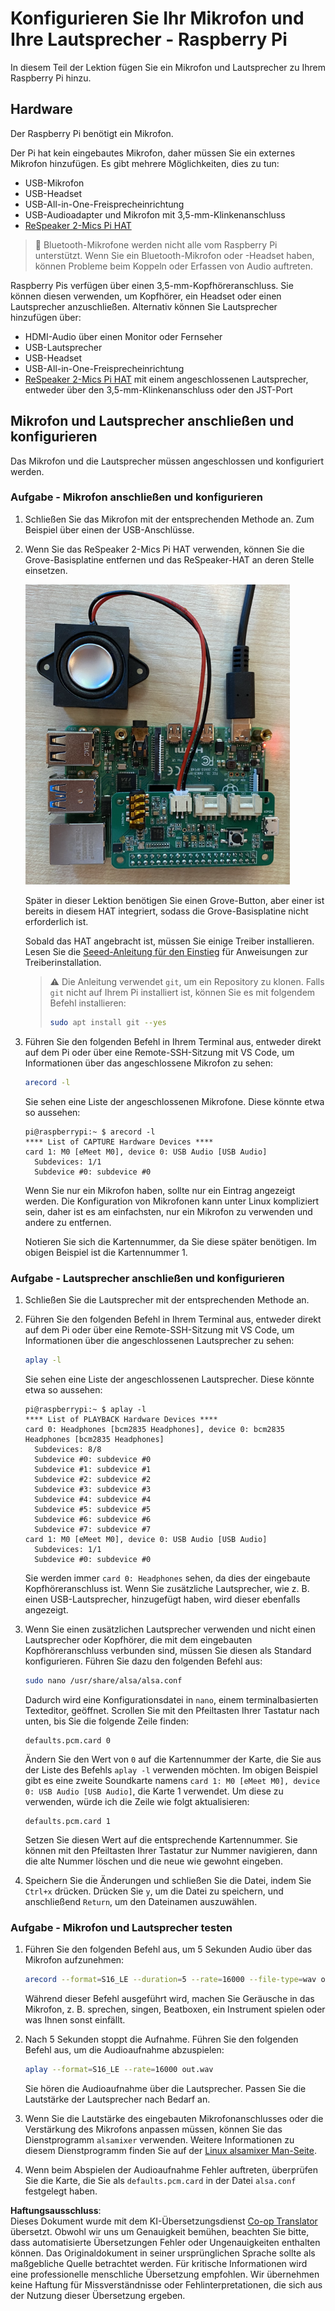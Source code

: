 <!--
CO_OP_TRANSLATOR_METADATA:
{
  "original_hash": "7e45d884493c5222348b43fbc4481b6a",
  "translation_date": "2025-08-25T22:49:36+00:00",
  "source_file": "6-consumer/lessons/1-speech-recognition/pi-microphone.md",
  "language_code": "de"
}
-->
# Konfigurieren Sie Ihr Mikrofon und Ihre Lautsprecher - Raspberry Pi

In diesem Teil der Lektion fügen Sie ein Mikrofon und Lautsprecher zu Ihrem Raspberry Pi hinzu.

## Hardware

Der Raspberry Pi benötigt ein Mikrofon.

Der Pi hat kein eingebautes Mikrofon, daher müssen Sie ein externes Mikrofon hinzufügen. Es gibt mehrere Möglichkeiten, dies zu tun:

* USB-Mikrofon
* USB-Headset
* USB-All-in-One-Freisprecheinrichtung
* USB-Audioadapter und Mikrofon mit 3,5-mm-Klinkenanschluss
* [ReSpeaker 2-Mics Pi HAT](https://www.seeedstudio.com/ReSpeaker-2-Mics-Pi-HAT.html)

> 💁 Bluetooth-Mikrofone werden nicht alle vom Raspberry Pi unterstützt. Wenn Sie ein Bluetooth-Mikrofon oder -Headset haben, können Probleme beim Koppeln oder Erfassen von Audio auftreten.

Raspberry Pis verfügen über einen 3,5-mm-Kopfhöreranschluss. Sie können diesen verwenden, um Kopfhörer, ein Headset oder einen Lautsprecher anzuschließen. Alternativ können Sie Lautsprecher hinzufügen über:

* HDMI-Audio über einen Monitor oder Fernseher
* USB-Lautsprecher
* USB-Headset
* USB-All-in-One-Freisprecheinrichtung
* [ReSpeaker 2-Mics Pi HAT](https://www.seeedstudio.com/ReSpeaker-2-Mics-Pi-HAT.html) mit einem angeschlossenen Lautsprecher, entweder über den 3,5-mm-Klinkenanschluss oder den JST-Port

## Mikrofon und Lautsprecher anschließen und konfigurieren

Das Mikrofon und die Lautsprecher müssen angeschlossen und konfiguriert werden.

### Aufgabe - Mikrofon anschließen und konfigurieren

1. Schließen Sie das Mikrofon mit der entsprechenden Methode an. Zum Beispiel über einen der USB-Anschlüsse.

1. Wenn Sie das ReSpeaker 2-Mics Pi HAT verwenden, können Sie die Grove-Basisplatine entfernen und das ReSpeaker-HAT an deren Stelle einsetzen.

    ![Ein Raspberry Pi mit einem ReSpeaker-HAT](../../../../../translated_images/pi-respeaker-hat.f00fabe7dd039a93e2e0aa0fc946c9af0c6a9eb17c32fa1ca097fb4e384f69f0.de.png)

    Später in dieser Lektion benötigen Sie einen Grove-Button, aber einer ist bereits in diesem HAT integriert, sodass die Grove-Basisplatine nicht erforderlich ist.

    Sobald das HAT angebracht ist, müssen Sie einige Treiber installieren. Lesen Sie die [Seeed-Anleitung für den Einstieg](https://wiki.seeedstudio.com/ReSpeaker_2_Mics_Pi_HAT_Raspberry/#getting-started) für Anweisungen zur Treiberinstallation.

    > ⚠️ Die Anleitung verwendet `git`, um ein Repository zu klonen. Falls `git` nicht auf Ihrem Pi installiert ist, können Sie es mit folgendem Befehl installieren:
    >
    > ```sh
    > sudo apt install git --yes
    > ```

1. Führen Sie den folgenden Befehl in Ihrem Terminal aus, entweder direkt auf dem Pi oder über eine Remote-SSH-Sitzung mit VS Code, um Informationen über das angeschlossene Mikrofon zu sehen:

    ```sh
    arecord -l
    ```

    Sie sehen eine Liste der angeschlossenen Mikrofone. Diese könnte etwa so aussehen:

    ```output
    pi@raspberrypi:~ $ arecord -l
    **** List of CAPTURE Hardware Devices ****
    card 1: M0 [eMeet M0], device 0: USB Audio [USB Audio]
      Subdevices: 1/1
      Subdevice #0: subdevice #0
    ```

    Wenn Sie nur ein Mikrofon haben, sollte nur ein Eintrag angezeigt werden. Die Konfiguration von Mikrofonen kann unter Linux kompliziert sein, daher ist es am einfachsten, nur ein Mikrofon zu verwenden und andere zu entfernen.

    Notieren Sie sich die Kartennummer, da Sie diese später benötigen. Im obigen Beispiel ist die Kartennummer 1.

### Aufgabe - Lautsprecher anschließen und konfigurieren

1. Schließen Sie die Lautsprecher mit der entsprechenden Methode an.

1. Führen Sie den folgenden Befehl in Ihrem Terminal aus, entweder direkt auf dem Pi oder über eine Remote-SSH-Sitzung mit VS Code, um Informationen über die angeschlossenen Lautsprecher zu sehen:

    ```sh
    aplay -l
    ```

    Sie sehen eine Liste der angeschlossenen Lautsprecher. Diese könnte etwa so aussehen:

    ```output
    pi@raspberrypi:~ $ aplay -l
    **** List of PLAYBACK Hardware Devices ****
    card 0: Headphones [bcm2835 Headphones], device 0: bcm2835 Headphones [bcm2835 Headphones]
      Subdevices: 8/8
      Subdevice #0: subdevice #0
      Subdevice #1: subdevice #1
      Subdevice #2: subdevice #2
      Subdevice #3: subdevice #3
      Subdevice #4: subdevice #4
      Subdevice #5: subdevice #5
      Subdevice #6: subdevice #6
      Subdevice #7: subdevice #7
    card 1: M0 [eMeet M0], device 0: USB Audio [USB Audio]
      Subdevices: 1/1
      Subdevice #0: subdevice #0
    ```

    Sie werden immer `card 0: Headphones` sehen, da dies der eingebaute Kopfhöreranschluss ist. Wenn Sie zusätzliche Lautsprecher, wie z. B. einen USB-Lautsprecher, hinzugefügt haben, wird dieser ebenfalls angezeigt.

1. Wenn Sie einen zusätzlichen Lautsprecher verwenden und nicht einen Lautsprecher oder Kopfhörer, die mit dem eingebauten Kopfhöreranschluss verbunden sind, müssen Sie diesen als Standard konfigurieren. Führen Sie dazu den folgenden Befehl aus:

    ```sh
    sudo nano /usr/share/alsa/alsa.conf
    ```

    Dadurch wird eine Konfigurationsdatei in `nano`, einem terminalbasierten Texteditor, geöffnet. Scrollen Sie mit den Pfeiltasten Ihrer Tastatur nach unten, bis Sie die folgende Zeile finden:

    ```output
    defaults.pcm.card 0
    ```

    Ändern Sie den Wert von `0` auf die Kartennummer der Karte, die Sie aus der Liste des Befehls `aplay -l` verwenden möchten. Im obigen Beispiel gibt es eine zweite Soundkarte namens `card 1: M0 [eMeet M0], device 0: USB Audio [USB Audio]`, die Karte 1 verwendet. Um diese zu verwenden, würde ich die Zeile wie folgt aktualisieren:

    ```output
    defaults.pcm.card 1
    ```

    Setzen Sie diesen Wert auf die entsprechende Kartennummer. Sie können mit den Pfeiltasten Ihrer Tastatur zur Nummer navigieren, dann die alte Nummer löschen und die neue wie gewohnt eingeben.

1. Speichern Sie die Änderungen und schließen Sie die Datei, indem Sie `Ctrl+x` drücken. Drücken Sie `y`, um die Datei zu speichern, und anschließend `Return`, um den Dateinamen auszuwählen.

### Aufgabe - Mikrofon und Lautsprecher testen

1. Führen Sie den folgenden Befehl aus, um 5 Sekunden Audio über das Mikrofon aufzunehmen:

    ```sh
    arecord --format=S16_LE --duration=5 --rate=16000 --file-type=wav out.wav
    ```

    Während dieser Befehl ausgeführt wird, machen Sie Geräusche in das Mikrofon, z. B. sprechen, singen, Beatboxen, ein Instrument spielen oder was Ihnen sonst einfällt.

1. Nach 5 Sekunden stoppt die Aufnahme. Führen Sie den folgenden Befehl aus, um die Audioaufnahme abzuspielen:

    ```sh
    aplay --format=S16_LE --rate=16000 out.wav
    ```

    Sie hören die Audioaufnahme über die Lautsprecher. Passen Sie die Lautstärke der Lautsprecher nach Bedarf an.

1. Wenn Sie die Lautstärke des eingebauten Mikrofonanschlusses oder die Verstärkung des Mikrofons anpassen müssen, können Sie das Dienstprogramm `alsamixer` verwenden. Weitere Informationen zu diesem Dienstprogramm finden Sie auf der [Linux alsamixer Man-Seite](https://linux.die.net/man/1/alsamixer).

1. Wenn beim Abspielen der Audioaufnahme Fehler auftreten, überprüfen Sie die Karte, die Sie als `defaults.pcm.card` in der Datei `alsa.conf` festgelegt haben.

**Haftungsausschluss**:  
Dieses Dokument wurde mit dem KI-Übersetzungsdienst [Co-op Translator](https://github.com/Azure/co-op-translator) übersetzt. Obwohl wir uns um Genauigkeit bemühen, beachten Sie bitte, dass automatisierte Übersetzungen Fehler oder Ungenauigkeiten enthalten können. Das Originaldokument in seiner ursprünglichen Sprache sollte als maßgebliche Quelle betrachtet werden. Für kritische Informationen wird eine professionelle menschliche Übersetzung empfohlen. Wir übernehmen keine Haftung für Missverständnisse oder Fehlinterpretationen, die sich aus der Nutzung dieser Übersetzung ergeben.